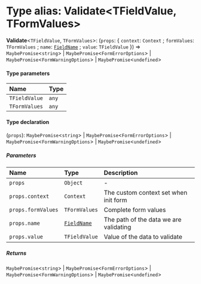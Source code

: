 # Type alias: Validate\<TFieldValue, TFormValues>

**Validate**<`TFieldValue`, `TFormValues`>: (`props`: { `context`: `Context` ; `formValues`: `TFormValues` ; `name`: [`FieldName`](/auto-docs/form/types/FieldName.md) ; `value`: `TFieldValue`  }) => `MaybePromise`<`string`> | `MaybePromise`<`FormErrorOptions`> | `MaybePromise`<`FormWarningOptions`> | `MaybePromise`<`undefined`>

#### Type parameters

| Name | Type |
| :------ | :------ |
| `TFieldValue` | `any` |
| `TFormValues` | `any` |

#### Type declaration

(`props`): `MaybePromise`<`string`> | `MaybePromise`<`FormErrorOptions`> | `MaybePromise`<`FormWarningOptions`> | `MaybePromise`<`undefined`>

##### Parameters

| Name | Type | Description |
| :------ | :------ | :------ |
| `props` | `Object` | - |
| `props.context` | `Context` | The custom context set when init form |
| `props.formValues` | `TFormValues` | Complete form values |
| `props.name` | [`FieldName`](/auto-docs/form/types/FieldName.md) | The path of the data we are validating |
| `props.value` | `TFieldValue` | Value of the data to validate |

##### Returns

`MaybePromise`<`string`> | `MaybePromise`<`FormErrorOptions`> | `MaybePromise`<`FormWarningOptions`> | `MaybePromise`<`undefined`>
